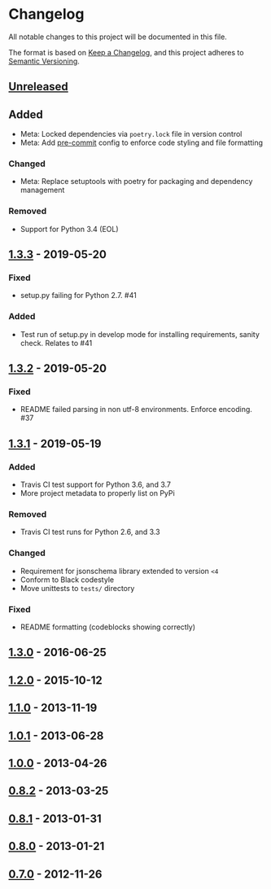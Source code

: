 # Changelog
All notable changes to this project will be documented in this file.

The format is based on [Keep a Changelog](https://keepachangelog.com/en/1.0.0/),
and this project adheres to [Semantic Versioning](https://semver.org/spec/v2.0.0.html).

## [Unreleased]
## Added
- Meta: Locked dependencies via `poetry.lock` file in version control
- Meta: Add [pre-commit](https://pre-commit.com) config to enforce code styling and file formatting

### Changed
- Meta: Replace setuptools with poetry for packaging and dependency management

### Removed
- Support for Python 3.4 (EOL)

## [1.3.3] - 2019-05-20
### Fixed
- setup.py failing for Python 2.7. #41

### Added
- Test run of setup.py in develop mode for installing requirements, sanity check. Relates to #41

## [1.3.2] - 2019-05-20
### Fixed
- README failed parsing in non utf-8 environments. Enforce encoding. #37

## [1.3.1] - 2019-05-19
### Added
- Travis CI test support for Python 3.6, and 3.7
- More project metadata to properly list on PyPi

### Removed
- Travis CI test runs for Python 2.6, and 3.3

### Changed
- Requirement for jsonschema library extended to version `<4`
- Conform to Black codestyle
- Move unittests to `tests/` directory

### Fixed
- README formatting (codeblocks showing correctly)

## [1.3.0] - 2016-06-25

## [1.2.0] - 2015-10-12

## [1.1.0] - 2013-11-19

## [1.0.1] - 2013-06-28

## [1.0.0] - 2013-04-26

## [0.8.2] - 2013-03-25

## [0.8.1] - 2013-01-31

## [0.8.0] - 2013-01-21

## [0.7.0] - 2012-11-26

[Unreleased]: https://github.com/bcwaldon/warlock/compare/v1.3.3...HEAD
[1.3.3]: https://github.com/bcwaldon/warlock/compare/v1.3.2...v1.3.3
[1.3.2]: https://github.com/bcwaldon/warlock/compare/v1.3.1...v1.3.2
[1.3.1]: https://github.com/bcwaldon/warlock/compare/v1.3.0...v1.3.1
[1.3.0]: https://github.com/bcwaldon/warlock/compare/1.2.0...1.3.0
[1.2.0]: https://github.com/bcwaldon/warlock/compare/1.1.0...1.2.0
[1.1.0]: https://github.com/bcwaldon/warlock/compare/1.0.1...1.1.0
[1.0.1]: https://github.com/bcwaldon/warlock/compare/1.0.0...1.0.1
[1.0.0]: https://github.com/bcwaldon/warlock/compare/0.8.2...1.0.0
[0.8.2]: https://github.com/bcwaldon/warlock/compare/0.8.1...0.8.2
[0.8.1]: https://github.com/bcwaldon/warlock/compare/0.8.0...0.8.1
[0.8.0]: https://github.com/bcwaldon/warlock/compare/0.7.0...0.8.0
[0.7.0]: https://github.com/bcwaldon/warlock/releases/tag/0.7.0
